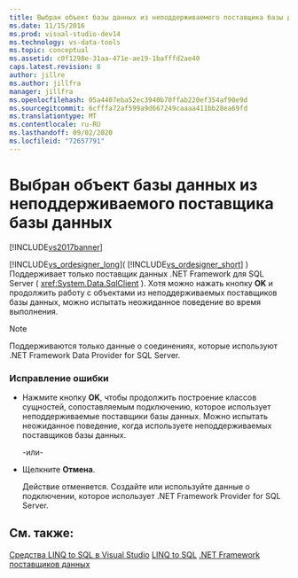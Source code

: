 ```yaml
---
title: Выбран объект базы данных из неподдерживаемого поставщика базы данных | Документация Майкрософт
ms.date: 11/15/2016
ms.prod: visual-studio-dev14
ms.technology: vs-data-tools
ms.topic: conceptual
ms.assetid: c0f1298e-31aa-471e-ae19-1bafffd2ae40
caps.latest.revision: 8
author: jillre
ms.author: jillfra
manager: jillfra
ms.openlocfilehash: 05a4407eba52ec3940b70ffab220ef354af90e9d
ms.sourcegitcommit: 6cfffa72af599a9d667249caaaa411bb28ea69fd
ms.translationtype: MT
ms.contentlocale: ru-RU
ms.lasthandoff: 09/02/2020
ms.locfileid: "72657791"
---
```

# <a name="you-have-selected-a-database-object-from-an-unsupported-database-provider"></a>Выбран объект базы данных из неподдерживаемого поставщика базы данных
[!INCLUDE[vs2017banner](../includes/vs2017banner.md)]

[!INCLUDE[vs_ordesigner_long](../includes/vs-ordesigner-long-md.md)]( [!INCLUDE[vs_ordesigner_short](../includes/vs-ordesigner-short-md.md)] ) Поддерживает только поставщик данных .NET Framework для SQL Server ( <xref:System.Data.SqlClient> ). Хотя можно нажать кнопку **OK** и продолжить работу с объектами из неподдерживаемых поставщиков базы данных, можно испытать неожиданное поведение во время выполнения.

> [!NOTE]
> Поддерживаются только данные о соединениях, которые используют .NET Framework Data Provider for SQL Server.

### <a name="to-correct-this-error"></a>Исправление ошибки

- Нажмите кнопку **OK**, чтобы продолжить построение классов сущностей, сопоставляемым подключению, которое использует неподдерживаемые поставщики базы данных. Можно испытать неожиданное поведение, когда используете неподдерживаемых поставщиков базы данных.

     -или-

- Щелкните **Отмена**.

     Действие отменяется. Создайте или используйте данные о подключении, которое использует .NET Framework Provider for SQL Server.

## <a name="see-also"></a>См. также:
 [Средства LINQ to SQL в Visual Studio](../data-tools/linq-to-sql-tools-in-visual-studio2.md) [LINQ to SQL](https://msdn.microsoft.com/library/73d13345-eece-471a-af40-4cc7a2f11655) [.NET Framework поставщиков данных](https://msdn.microsoft.com/library/03a9fc62-2d24-491a-9fe6-d6bdb6dcb131)